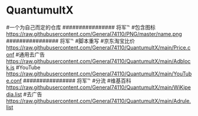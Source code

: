 # QuantumultX
#一个为自己而定的仓库
################   将军℡
#包含图标
https://raw.githubusercontent.com/General74110/PNG/master/name.png
################   将军℡
#脚本重写
#京东淘宝比价
https://raw.githubusercontent.com/General74110/QuantumultX/main/Price.conf
#通用去广告
https://raw.githubusercontent.com/General74110/QuantumultX/main/Adblock.js
#YouTube
https://raw.githubusercontent.com/General74110/QuantumultX/main/YouTube.conf
################   将军℡
#分流
#维基百科
https://raw.githubusercontent.com/General74110/QuantumultX/main/WiKipedia.list
#去广告
https://raw.githubusercontent.com/General74110/QuantumultX/main/Adrule.list
